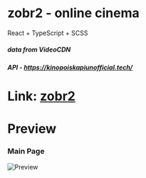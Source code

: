 # zobr2 - online cinema

React + TypeScript + SCSS

##### data from VideoCDN
##### API - https://kinopoiskapiunofficial.tech/

# Link: [zobr2](https://zobr2.vercel.app) 

# Preview

### Main Page

![Preview](https://github.com/TePMo-Tapo4eK/zobr2.0/blob/main/preview/preview.png)